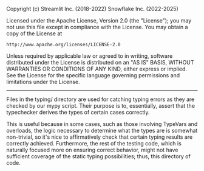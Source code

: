 Copyright (c) Streamlit Inc. (2018-2022) Snowflake Inc. (2022-2025)

Licensed under the Apache License, Version 2.0 (the "License");
you may not use this file except in compliance with the License.
You may obtain a copy of the License at

    http://www.apache.org/licenses/LICENSE-2.0

Unless required by applicable law or agreed to in writing, software
distributed under the License is distributed on an "AS IS" BASIS,
WITHOUT WARRANTIES OR CONDITIONS OF ANY KIND, either express or implied.
See the License for the specific language governing permissions and
limitations under the License.

---

Files in the typing/ directory are used for catching typing errors as they are checked by our mypy script. Their purpose is to, essentially, assert that the typechecker derives the types of certain cases correctly.

This is useful because in some cases, such as those involving TypeVars and overloads, the logic necessary to determine what the types are is somewhat non-trivial, so it's nice to affirmatively check that certain typing results are correctly achieved. Furthermore, the rest of the testing code, which is naturally focused more on ensuring correct behavior, might not have sufficient coverage of the static typing possibilities; thus, this directory of code.
